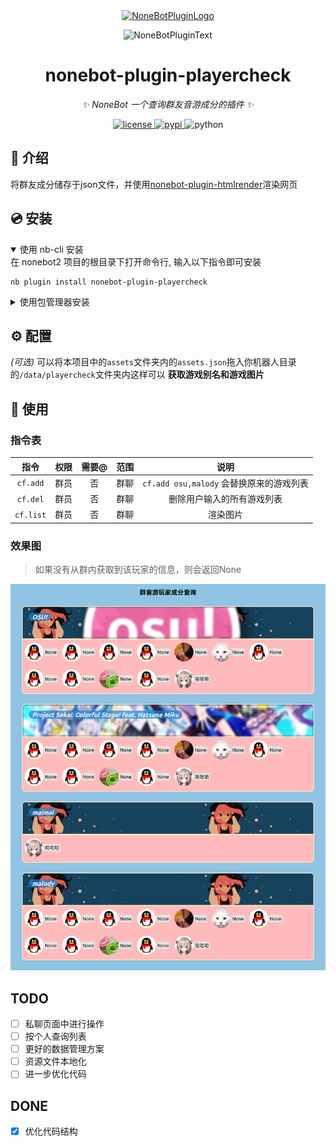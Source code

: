 <div align="center">
  <a href="https://v2.nonebot.dev/store"><img src="https://github.com/A-kirami/nonebot-plugin-template/blob/resources/nbp_logo.png" width="180" height="180" alt="NoneBotPluginLogo"></a>
  <br>
  <p><img src="https://github.com/A-kirami/nonebot-plugin-template/blob/resources/NoneBotPlugin.svg" width="240" alt="NoneBotPluginText"></p>
</div>

<div align="center">

# nonebot-plugin-playercheck

_✨ NoneBot 一个查询群友音游成分的插件 ✨_


<a href="./LICENSE">
    <img src="https://img.shields.io/github/license/Ohdmire/nonebot-plugin-playercheck.svg" alt="license">
</a>
<a href="https://pypi.python.org/pypi/nonebot-plugin-playercheck">
    <img src="https://img.shields.io/pypi/v/nonebot-plugin-playercheck.svg" alt="pypi">
</a>
<img src="https://img.shields.io/badge/python-3.8+-blue.svg" alt="python">

</div>

## 📖 介绍

将群友成分储存于json文件，并使用[nonebot-plugin-htmlrender](https://github.com/kexue-z/nonebot-plugin-htmlrender)渲染网页


## 💿 安装

<details open>
<summary>使用 nb-cli 安装</summary>
在 nonebot2 项目的根目录下打开命令行, 输入以下指令即可安装

    nb plugin install nonebot-plugin-playercheck

</details>

<details>
<summary>使用包管理器安装</summary>
在 nonebot2 项目的插件目录下, 打开命令行, 根据你使用的包管理器, 输入相应的安装命令

<details>
<summary>pip</summary>

    pip install nonebot-plugin-playercheck
</details>
<details>
<summary>pdm</summary>

    pdm add nonebot-plugin-playercheck
</details>
<details>
<summary>poetry</summary>

    poetry add nonebot-plugin-playercheck
</details>
<details>
<summary>conda</summary>

    conda install nonebot-plugin-playercheck
</details>

打开 nonebot2 项目根目录下的 `pyproject.toml` 文件, 在 `[tool.nonebot]` 部分追加写入

    plugins = ["nonebot_plugin_playercheck"]

</details>

## ⚙️ 配置

*(可选)* 可以将本项目中的`assets`文件夹内的`assets.json`拖入你机器人目录的`/data/playercheck`文件夹内这样可以 **获取游戏别名和游戏图片**

## 🎉 使用
### 指令表
| 指令 | 权限 | 需要@ | 范围 | 说明 |
|:-----:|:----:|:----:|:----:|:----:|
| `cf.add` | 群员 | 否 | 群聊 | `cf.add osu,malody` 会替换原来的游戏列表 |
| `cf.del` | 群员 | 否 | 群聊 | 删除用户输入的所有游戏列表 |
| `cf.list` | 群员 | 否 | 群聊 | 渲染图片 |
### 效果图
> 如果没有从群内获取到该玩家的信息，则会返回None

![效果](assets/效果图.PNG)

## TODO
- [ ] 私聊页面中进行操作
- [ ] 按个人查询列表
- [ ] 更好的数据管理方案
- [ ] 资源文件本地化
- [ ] 进一步优化代码

## DONE
- [x] 优化代码结构